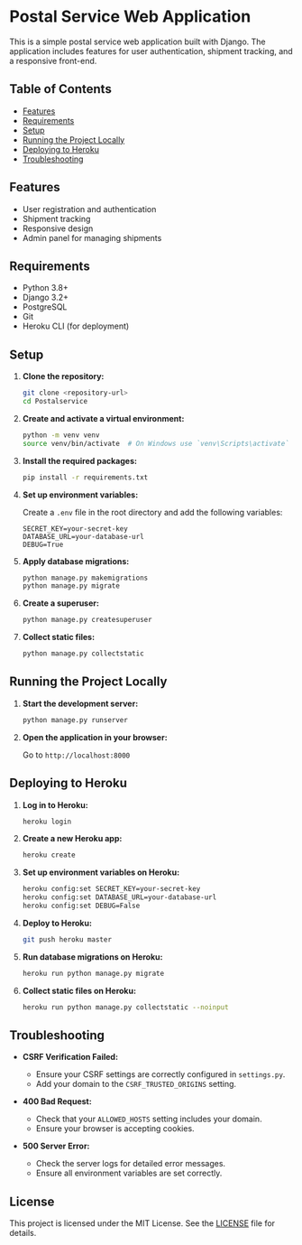 # Postal Service Web Application

This is a simple postal service web application built with Django. The application includes features for user authentication, shipment tracking, and a responsive front-end.

## Table of Contents

- [Features](#features)
- [Requirements](#requirements)
- [Setup](#setup)
- [Running the Project Locally](#running-the-project-locally)
- [Deploying to Heroku](#deploying-to-heroku)
- [Troubleshooting](#troubleshooting)

## Features

- User registration and authentication
- Shipment tracking
- Responsive design
- Admin panel for managing shipments

## Requirements

- Python 3.8+
- Django 3.2+
- PostgreSQL
- Git
- Heroku CLI (for deployment)

## Setup

1. **Clone the repository:**

    ```bash
    git clone <repository-url>
    cd Postalservice
    ```

2. **Create and activate a virtual environment:**

    ```bash
    python -m venv venv
    source venv/bin/activate  # On Windows use `venv\Scripts\activate`
    ```

3. **Install the required packages:**

    ```bash
    pip install -r requirements.txt
    ```

4. **Set up environment variables:**

    Create a `.env` file in the root directory and add the following variables:

    ```plaintext
    SECRET_KEY=your-secret-key
    DATABASE_URL=your-database-url
    DEBUG=True
    ```

5. **Apply database migrations:**

    ```bash
    python manage.py makemigrations
    python manage.py migrate
    ```

6. **Create a superuser:**

    ```bash
    python manage.py createsuperuser
    ```

7. **Collect static files:**

    ```bash
    python manage.py collectstatic
    ```

## Running the Project Locally

1. **Start the development server:**

    ```bash
    python manage.py runserver
    ```

2. **Open the application in your browser:**

    Go to `http://localhost:8000`

## Deploying to Heroku

1. **Log in to Heroku:**

    ```bash
    heroku login
    ```

2. **Create a new Heroku app:**

    ```bash
    heroku create
    ```

3. **Set up environment variables on Heroku:**

    ```bash
    heroku config:set SECRET_KEY=your-secret-key
    heroku config:set DATABASE_URL=your-database-url
    heroku config:set DEBUG=False
    ```

4. **Deploy to Heroku:**

    ```bash
    git push heroku master
    ```

5. **Run database migrations on Heroku:**

    ```bash
    heroku run python manage.py migrate
    ```

6. **Collect static files on Heroku:**

    ```bash
    heroku run python manage.py collectstatic --noinput
    ```

## Troubleshooting

- **CSRF Verification Failed:**
    - Ensure your CSRF settings are correctly configured in `settings.py`.
    - Add your domain to the `CSRF_TRUSTED_ORIGINS` setting.

- **400 Bad Request:**
    - Check that your `ALLOWED_HOSTS` setting includes your domain.
    - Ensure your browser is accepting cookies.

- **500 Server Error:**
    - Check the server logs for detailed error messages.
    - Ensure all environment variables are set correctly.

## License

This project is licensed under the MIT License. See the [LICENSE](LICENSE) file for details.
